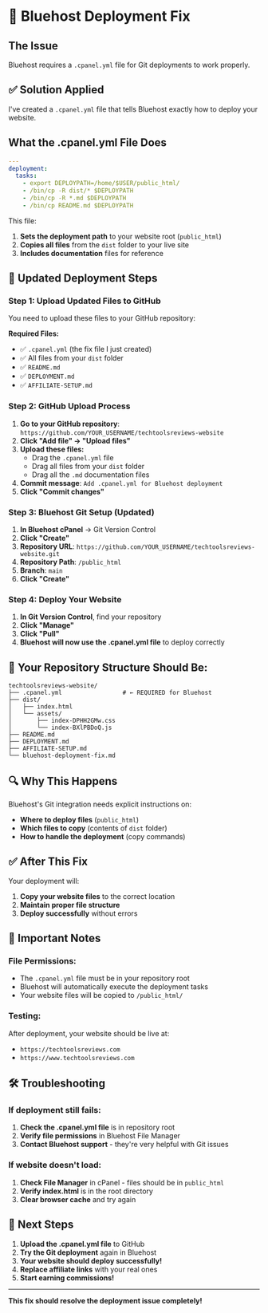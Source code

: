 # 🔧 Bluehost Deployment Fix

## The Issue
Bluehost requires a `.cpanel.yml` file for Git deployments to work properly.

## ✅ Solution Applied

I've created a `.cpanel.yml` file that tells Bluehost exactly how to deploy your website.

## What the .cpanel.yml File Does

```yaml
---
deployment:
  tasks:
    - export DEPLOYPATH=/home/$USER/public_html/
    - /bin/cp -R dist/* $DEPLOYPATH
    - /bin/cp -R *.md $DEPLOYPATH
    - /bin/cp README.md $DEPLOYPATH
```

This file:
1. **Sets the deployment path** to your website root (`public_html`)
2. **Copies all files** from the `dist` folder to your live site
3. **Includes documentation** files for reference

## 🚀 Updated Deployment Steps

### Step 1: Upload Updated Files to GitHub

You need to upload these files to your GitHub repository:

**Required Files:**
- ✅ `.cpanel.yml` (the fix file I just created)
- ✅ All files from your `dist` folder
- ✅ `README.md`
- ✅ `DEPLOYMENT.md`
- ✅ `AFFILIATE-SETUP.md`

### Step 2: GitHub Upload Process

1. **Go to your GitHub repository**: `https://github.com/YOUR_USERNAME/techtoolsreviews-website`
2. **Click "Add file" → "Upload files"**
3. **Upload these files:**
   - Drag the `.cpanel.yml` file
   - Drag all files from your `dist` folder
   - Drag all the `.md` documentation files
4. **Commit message**: `Add .cpanel.yml for Bluehost deployment`
5. **Click "Commit changes"**

### Step 3: Bluehost Git Setup (Updated)

1. **In Bluehost cPanel** → Git Version Control
2. **Click "Create"**
3. **Repository URL**: `https://github.com/YOUR_USERNAME/techtoolsreviews-website.git`
4. **Repository Path**: `/public_html`
5. **Branch**: `main`
6. **Click "Create"**

### Step 4: Deploy Your Website

1. **In Git Version Control**, find your repository
2. **Click "Manage"**
3. **Click "Pull"** 
4. **Bluehost will now use the .cpanel.yml file** to deploy correctly

## 📁 Your Repository Structure Should Be:

```
techtoolsreviews-website/
├── .cpanel.yml                 # ← REQUIRED for Bluehost
├── dist/
│   ├── index.html
│   └── assets/
│       ├── index-DPHH2GMw.css
│       └── index-BXlPBDoQ.js
├── README.md
├── DEPLOYMENT.md
├── AFFILIATE-SETUP.md
└── bluehost-deployment-fix.md
```

## 🔍 Why This Happens

Bluehost's Git integration needs explicit instructions on:
- **Where to deploy files** (`public_html`)
- **Which files to copy** (contents of `dist` folder)
- **How to handle the deployment** (copy commands)

## ✅ After This Fix

Your deployment will:
1. **Copy your website files** to the correct location
2. **Maintain proper file structure**
3. **Deploy successfully** without errors

## 🚨 Important Notes

### File Permissions:
- The `.cpanel.yml` file must be in your repository root
- Bluehost will automatically execute the deployment tasks
- Your website files will be copied to `/public_html/`

### Testing:
After deployment, your website should be live at:
- `https://techtoolsreviews.com`
- `https://www.techtoolsreviews.com`

## 🛠️ Troubleshooting

### If deployment still fails:
1. **Check the .cpanel.yml file** is in repository root
2. **Verify file permissions** in Bluehost File Manager
3. **Contact Bluehost support** - they're very helpful with Git issues

### If website doesn't load:
1. **Check File Manager** in cPanel - files should be in `public_html`
2. **Verify index.html** is in the root directory
3. **Clear browser cache** and try again

## 🎯 Next Steps

1. **Upload the .cpanel.yml file** to GitHub
2. **Try the Git deployment** again in Bluehost
3. **Your website should deploy successfully!**
4. **Replace affiliate links** with your real ones
5. **Start earning commissions!**

---

**This fix should resolve the deployment issue completely!**